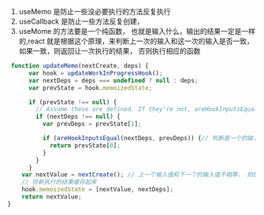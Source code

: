 1. useMemo 是防止一些没必要执行的方法反复执行
2. useCallback 是防止一些方法反复创建， 
3. useMome 的方法要是一个纯函数， 也就是输入什么，输出的结果一定是一样的,react 就是根据这个原理，来判断上一次的输入和这一次的输入是否一致，
如果一致，则返回让一次执行的结果， 否则执行相应的函数
```javascript
 function updateMemo(nextCreate, deps) {
      var hook = updateWorkInProgressHook();
      var nextDeps = deps === undefined ? null : deps;
      var prevState = hook.memoizedState;

      if (prevState !== null) {
        // Assume these are defined. If they're not, areHookInputsEqual will warn.
        if (nextDeps !== null) {
          var prevDeps = prevState[1];

          if (areHookInputsEqual(nextDeps, prevDeps)) {// 判断是一个的输入值和下一个输入值是否相等
            return prevState[0];
          }
        }
      }
    var nextValue = nextCreate(); // 上一个输入值和下一个的输入值不相等， 则执行nextCreate，也就是我们useMemo包裹的函数
    // 将新执行的结果缓存起来
    hook.memoizedState = [nextValue, nextDeps];
    return nextValue;
}
```